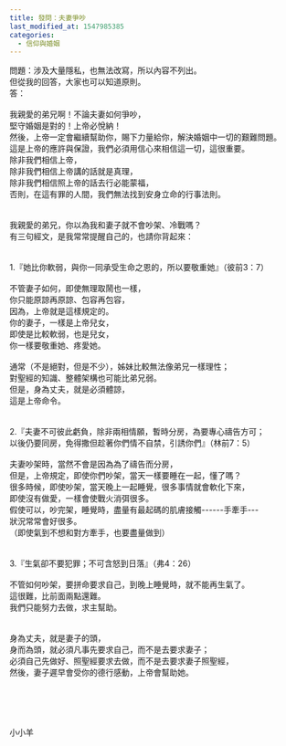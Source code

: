 ```yaml
---
title: 發問：夫妻爭吵
last_modified_at: 1547985385
categories:
  - 信仰與婚姻
---
```


問題：涉及大量隱私，也無法改寫，所以內容不列出。<br>但從我的回答，大家也可以知道原則。<br><!--more-->答：<br><br>我親愛的弟兄啊！不論夫妻如何爭吵，<br>堅守婚姻是對的！上帝必悅納！<br>然後，上帝一定會繼續幫助你，賜下力量給你，解決婚姻中一切的艱難問題。<br>這是上帝的應許與保證，我們必須用信心來相信這一切，這很重要。<br>除非我們相信上帝，<br>除非我們相信上帝講的話就是真理，<br>除非我們相信照上帝的話去行必能蒙福，<br>否則，在這有罪的人間，我們無法找到安身立命的行事法則。<br> <br><br>我親愛的弟兄，你以為我和妻子就不會吵架、冷戰嗎？<br>有三句經文，是我常常提醒自己的，也請你背起來：<br> <br> <br>1.『她比你軟弱，與你一同承受生命之恩的，所以要敬重她』（彼前3：7）<br><br>不管妻子如何，即使無理取鬧也一樣，<br>你只能原諒再原諒、包容再包容，<br>因為，上帝就是這樣規定的。<br>你的妻子，一樣是上帝兒女，<br>即使是比較軟弱，也是兒女，<br>你一樣要敬重她、疼愛她。<br><br>通常（不是絕對，但是不少），姊妹比較無法像弟兄一樣理性；<br>對聖經的知識、整體架構也可能比弟兄弱。<br>但是，身為丈夫，就是必須體諒，<br>這是上帝命令。<br> <br> <br>2.『夫妻不可彼此虧負，除非兩相情願，暫時分房，為要專心禱告方可；<br>以後仍要同房，免得撒但趁著你們情不自禁，引誘你們』（林前7：5）<br><br>夫妻吵架時，當然不會是因為為了禱告而分房，<br>但是，上帝規定，即使你們吵架，當天一樣要睡在一起，懂了嗎？<br>很多時候，即使吵架，當天晚上一起睡覺，很多事情就會軟化下來，<br>即使沒有做愛，一樣會使戰火消弭很多。<br>假使可以，吵完架，睡覺時，盡量有最起碼的肌膚接觸------手牽手---<br>狀況常常會好很多。<br>（即使氣到不想和對方牽手，也要盡量做到）<br> <br> <br>3.『生氣卻不要犯罪；不可含怒到日落』（弗4：26）<br><br>不管如何吵架，要拼命要求自己，到晚上睡覺時，就不能再生氣了。<br>這很難，比前面兩點還難。<br>我們只能努力去做，求主幫助。<br> <br> <br>身為丈夫，就是妻子的頭，<br>身而為頭，就必須凡事先要求自己，而不是去要求妻子；<br>必須自己先做好、照聖經要求去做，而不是去要求妻子照聖經，<br>然後，妻子遲早會受你的德行感動，上帝會幫助她。<br> <br><br><br><br><br>小小羊<br><br><br><br><br>
